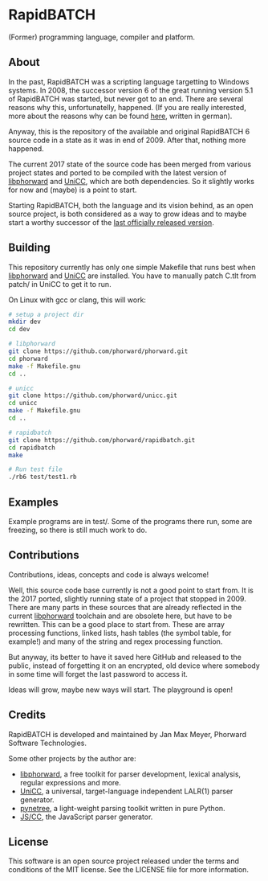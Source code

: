 # RapidBATCH

(Former) programming language, compiler and platform.

## About

In the past, RapidBATCH was a scripting language targetting to Windows systems. In 2008, the successor version 6 of the great running version 5.1 of RapidBATCH was started, but never got to an end. There are several reasons why this, unfortunatelly, happened. (If you are really interested, more about the reasons why can be found [here](https://phorward.info/temp/der_drang_nach_perfektion.pdf),  written in german).

Anyway, this is the repository of the available and original RapidBATCH 6 source code in a state as it was in end of 2009. After that, nothing more happened.

The current 2017 state of the source code has been merged from various project states and ported to be compiled with the latest version of [libphorward](https://github.com/phorward/phorward) and [UniCC](https://github.com/phorward/unicc), which are both dependencies. So it slightly works for now and (maybe) is a point to start.

Starting RapidBATCH, both the language and its vision behind, as an open source project, is both considered as a way to grow ideas and to maybe start a worthy successor of the [last officially released version](https://phorward.info/download/MUSEUM/jmksf/rb5/current/).

## Building

This repository currently has only one simple Makefile that runs best when [libphorward](https://github.com/phorward/phorward) and [UniCC](https://github.com/phorward/unicc) are installed. You have to manually patch C.tlt from patch/ in UniCC to get it to run.

On Linux with gcc or clang, this will work:

```bash
# setup a project dir
mkdir dev
cd dev

# libphorward
git clone https://github.com/phorward/phorward.git
cd phorward
make -f Makefile.gnu
cd ..

# unicc
git clone https://github.com/phorward/unicc.git
cd unicc
make -f Makefile.gnu
cd ..

# rapidbatch
git clone https://github.com/phorward/rapidbatch.git
cd rapidbatch
make

# Run test file
./rb6 test/test1.rb
```

## Examples

Example programs are in test/. Some of the programs there run, some are freezing, so there is still much work to do.

## Contributions

Contributions, ideas, concepts and code is always welcome!

Well, this source code base currently is not a good point to start from. It is the 2017 ported, slightly running state of a project that stopped in 2009. There are many parts in these sources that are already reflected in the current [libphorward](https://github.com/phorward/phorward) toolchain and are obsolete here, but have to be rewritten. This can be a good place to start from. These are array processing functions, linked lists, hash tables (the symbol table, for example!) and many of the string and regex processing function.

But anyway, its better to have it saved here GitHub and released to the public, instead of forgetting it on an encrypted, old device where somebody in some time will forget the last password to access it.

Ideas will grow, maybe new ways will start. The playground is open!

## Credits

RapidBATCH is developed and maintained by Jan Max Meyer, Phorward Software Technologies.

Some other projects by the author are:

- [libphorward](https://github.com/phorward/phorward), a free toolkit for parser development, lexical analysis, regular expressions and more.
- [UniCC](https://github.com/phorward/unicc), a universal, target-language independent LALR(1) parser generator.
- [pynetree](https://github.com/phorward/pynetree), a light-weight parsing toolkit written in pure Python.
- [JS/CC](https://jscc.brobston.com), the JavaScript parser generator.

## License

This software is an open source project released under the terms and conditions of the MIT license. See the LICENSE file for more information.
